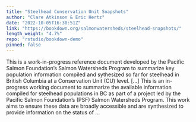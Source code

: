 ```yaml
---
title: "Steelhead Conservation Unit Snapshots"
author: "Clare Atkinson & Eric Hertz"
date: "2022-10-05T16:30:51Z"
link: "https://bookdown.org/salmonwatersheds/steelhead-snapshots/"
length_weight: "4.7%"
repo: "rstudio/bookdown-demo"
pinned: false
---
```


This is a work-in-progress reference document developed by the Pacific Salmon Foundation’s Salmon Watersheds Program to summarize key population information compiled and sythesized so far for steelhead in British Columbia at a Conservation Unit (CU) level. [...] This is an in-progress working document to summarize the available information compiled for steelhead populations in BC as part of a project led by the Pacific Salmon Foundation’s (PSF) Salmon Watersheds Program. This work aims to ensure these data are broadly accessible and are synthesized to provide information on the status of ...
